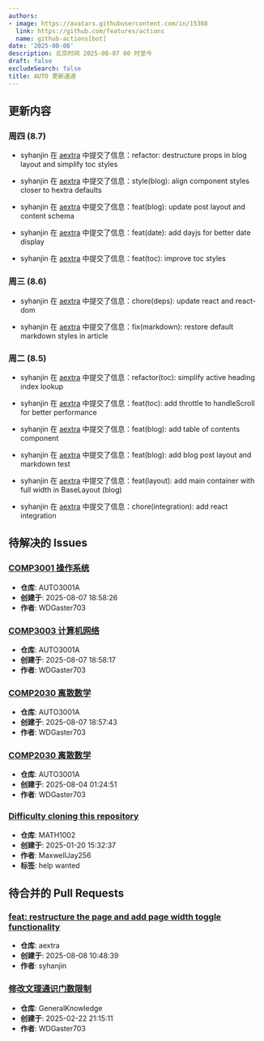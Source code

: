 ```yaml
---
authors:
- image: https://avatars.githubusercontent.com/in/15368
  link: https://github.com/features/actions
  name: github-actions[bot]
date: '2025-08-08'
description: 北京时间 2025-08-07 00 时至今
draft: false
excludeSearch: false
title: AUTO 更新速递
---
```


## 更新内容

### 周四 (8.7)

- syhanjin 在 [aextra](https://github.com/HITSZ-OpenAuto/aextra) 中提交了信息：refactor: destructure props in blog layout and simplify toc styles

- syhanjin 在 [aextra](https://github.com/HITSZ-OpenAuto/aextra) 中提交了信息：style(blog): align component styles closer to hextra defaults

- syhanjin 在 [aextra](https://github.com/HITSZ-OpenAuto/aextra) 中提交了信息：feat(blog): update post layout and content schema

- syhanjin 在 [aextra](https://github.com/HITSZ-OpenAuto/aextra) 中提交了信息：feat(date): add dayjs for better date display

- syhanjin 在 [aextra](https://github.com/HITSZ-OpenAuto/aextra) 中提交了信息：feat(toc): improve toc styles

### 周三 (8.6)

- syhanjin 在 [aextra](https://github.com/HITSZ-OpenAuto/aextra) 中提交了信息：chore(deps): update react and react-dom

- syhanjin 在 [aextra](https://github.com/HITSZ-OpenAuto/aextra) 中提交了信息：fix(markdown): restore default markdown styles in article

### 周二 (8.5)

- syhanjin 在 [aextra](https://github.com/HITSZ-OpenAuto/aextra) 中提交了信息：refactor(toc): simplify active heading index lookup

- syhanjin 在 [aextra](https://github.com/HITSZ-OpenAuto/aextra) 中提交了信息：feat(toc): add throttle to handleScroll for better performance

- syhanjin 在 [aextra](https://github.com/HITSZ-OpenAuto/aextra) 中提交了信息：feat(blog): add table of contents component

- syhanjin 在 [aextra](https://github.com/HITSZ-OpenAuto/aextra) 中提交了信息：feat(blog): add blog post layout and markdown test

- syhanjin 在 [aextra](https://github.com/HITSZ-OpenAuto/aextra) 中提交了信息：feat(layout): add main container with full width in BaseLayout (blog)

- syhanjin 在 [aextra](https://github.com/HITSZ-OpenAuto/aextra) 中提交了信息：chore(integration): add react integration

## 待解决的 Issues

### [COMP3001 操作系统](https://github.com/HITSZ-OpenAuto/AUTO3001A/issues/23)

- **仓库**: AUTO3001A
- **创建于**: 2025-08-07 18:58:26
- **作者**: WDGaster703

### [COMP3003 计算机网络](https://github.com/HITSZ-OpenAuto/AUTO3001A/issues/22)

- **仓库**: AUTO3001A
- **创建于**: 2025-08-07 18:58:17
- **作者**: WDGaster703

### [COMP2030 离散数学](https://github.com/HITSZ-OpenAuto/AUTO3001A/issues/21)

- **仓库**: AUTO3001A
- **创建于**: 2025-08-07 18:57:43
- **作者**: WDGaster703

### [COMP2030 离散数学](https://github.com/HITSZ-OpenAuto/AUTO3001A/issues/20)

- **仓库**: AUTO3001A
- **创建于**: 2025-08-04 01:24:51
- **作者**: WDGaster703

### [Difficulty cloning this repository](https://github.com/HITSZ-OpenAuto/MATH1002/issues/13)

- **仓库**: MATH1002
- **创建于**: 2025-01-20 15:32:37
- **作者**: MaxwellJay256
- **标签**: help wanted

## 待合并的 Pull Requests

### [feat: restructure the page and add page width toggle functionality](https://github.com/HITSZ-OpenAuto/aextra/pull/3)

- **仓库**: aextra
- **创建于**: 2025-08-08 10:48:39
- **作者**: syhanjin

### [修改文理通识门数限制](https://github.com/HITSZ-OpenAuto/GeneralKnowledge/pull/6)

- **仓库**: GeneralKnowledge
- **创建于**: 2025-02-22 21:15:11
- **作者**: WDGaster703

